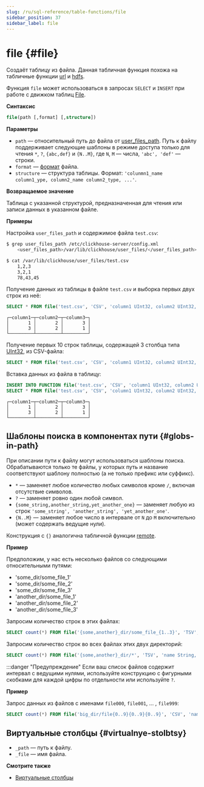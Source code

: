 ```yaml
---
slug: /ru/sql-reference/table-functions/file
sidebar_position: 37
sidebar_label: file
---
```


# file {#file}

Создаёт таблицу из файла. Данная табличная функция похожа на табличные функции [url](../../sql-reference/table-functions/url.md) и [hdfs](../../sql-reference/table-functions/hdfs.md).

Функция `file` может использоваться в запросах `SELECT` и `INSERT` при работе с движком таблиц [File](../../engines/table-engines/special/file.md).

**Синтаксис**

``` sql
file(path [,format] [,structure])
```

**Параметры**

-   `path` — относительный путь до файла от [user_files_path](../../sql-reference/table-functions/file.md#server_configuration_parameters-user_files_path). Путь к файлу поддерживает следующие шаблоны в режиме доступа только для чтения `*`, `?`, `{abc,def}` и `{N..M}`, где `N`, `M` — числа, `'abc', 'def'` — строки.
-   `format` — [формат](../../interfaces/formats.md#formats) файла.
-   `structure` — структура таблицы. Формат: `'colunmn1_name column1_ype, column2_name column2_type, ...'`.

**Возвращаемое значение**

Таблица с указанной структурой, предназначенная для чтения или записи данных в указанном файле.

**Примеры**

Настройка `user_files_path` и содержимое файла `test.csv`:

``` bash
$ grep user_files_path /etc/clickhouse-server/config.xml
    <user_files_path>/var/lib/clickhouse/user_files/</user_files_path>

$ cat /var/lib/clickhouse/user_files/test.csv
    1,2,3
    3,2,1
    78,43,45
```

Получение данных из таблицы в файле `test.csv` и выборка первых двух строк из неё:

``` sql
SELECT * FROM file('test.csv', 'CSV', 'column1 UInt32, column2 UInt32, column3 UInt32') LIMIT 2;
```

``` text
┌─column1─┬─column2─┬─column3─┐
│       1 │       2 │       3 │
│       3 │       2 │       1 │
└─────────┴─────────┴─────────┘
```

Получение первых 10 строк таблицы, содержащей 3 столбца типа [UInt32](../../sql-reference/data-types/int-uint.md), из CSV-файла:

``` sql
SELECT * FROM file('test.csv', 'CSV', 'column1 UInt32, column2 UInt32, column3 UInt32') LIMIT 10;
```

Вставка данных из файла в таблицу:

``` sql
INSERT INTO FUNCTION file('test.csv', 'CSV', 'column1 UInt32, column2 UInt32, column3 UInt32') VALUES (1, 2, 3), (3, 2, 1);
SELECT * FROM file('test.csv', 'CSV', 'column1 UInt32, column2 UInt32, column3 UInt32');
```

``` text
┌─column1─┬─column2─┬─column3─┐
│       1 │       2 │       3 │
│       3 │       2 │       1 │
└─────────┴─────────┴─────────┘
```

## Шаблоны поиска в компонентах пути {#globs-in-path}

При описании пути к файлу могут использоваться шаблоны поиска. Обрабатываются только те файлы, у которых путь и название соответствуют шаблону полностью (а не только префикс или суффикс).

-   `*` — заменяет любое количество любых символов кроме `/`, включая отсутствие символов.
-   `?` — заменяет ровно один любой символ.
-   `{some_string,another_string,yet_another_one}` — заменяет любую из строк `'some_string', 'another_string', 'yet_another_one'`.
-   `{N..M}` — заменяет любое число в интервале от `N` до `M` включительно (может содержать ведущие нули).

Конструкция с `{}` аналогична табличной функции [remote](remote.md).

**Пример**

Предположим, у нас есть несколько файлов со следующими относительными путями:

-   'some_dir/some_file_1'
-   'some_dir/some_file_2'
-   'some_dir/some_file_3'
-   'another_dir/some_file_1'
-   'another_dir/some_file_2'
-   'another_dir/some_file_3'

Запросим количество строк в этих файлах:

``` sql
SELECT count(*) FROM file('{some,another}_dir/some_file_{1..3}', 'TSV', 'name String, value UInt32');
```

Запросим количество строк во всех файлах этих двух директорий:

``` sql
SELECT count(*) FROM file('{some,another}_dir/*', 'TSV', 'name String, value UInt32');
```

:::danger "Предупреждение"
    Если ваш список файлов содержит интервал с ведущими нулями, используйте конструкцию с фигурными скобками для каждой цифры по отдельности или используйте `?`.

**Пример**

Запрос данных из файлов с именами `file000`, `file001`, … , `file999`:

``` sql
SELECT count(*) FROM file('big_dir/file{0..9}{0..9}{0..9}', 'CSV', 'name String, value UInt32');
```

## Виртуальные столбцы {#virtualnye-stolbtsy}

-   `_path` — путь к файлу.
-   `_file` — имя файла.

**Смотрите также**

-   [Виртуальные столбцы](index.md#table_engines-virtual_columns)

